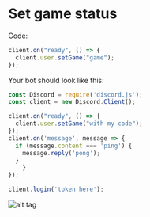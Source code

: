 # Set game status
Code:
```javascript
client.on("ready", () => {
  client.user.setGame("game");
});
```
Your bot should look like this:
```javascript
const Discord = require('discord.js');
const client = new Discord.Client();

client.on("ready", () => {
  client.user.setGame("with my code");
});
client.on('message', message => {
  if (message.content === 'ping') {
    message.reply('pong');
  }
    }
});

client.login('token here');
```
![alt tag](http://i.imgur.com/9qsatlt.png)
